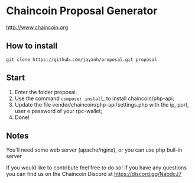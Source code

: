 Chaincoin Proposal Generator
=================

http://www.chaincoin.org

## How to install
`git clone https://github.com/jayanh/proposal.git proposal`

## Start
1. Enter the folder proposal
2. Use the command `composer install`, to install chaincoin/php-api;
3. Update the file vendor/chaincoin/php-api/settings.php with the ip, port, user e password of your rpc-wallet;
4. Done!

## Notes
You'll need some web server (apache/nginx), or you can use php buil-in server


If you would like to contribute feel free to do so! If you have any questions you can find us on the Chaincoin Discord at https://discord.gg/NabdcJ7
